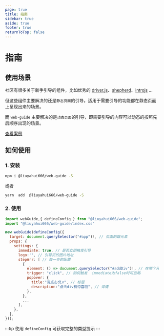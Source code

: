 ```yaml
---
page: true
title: 指南
sidebar: true
aside: true
footer: true
returnToTop: false
---
```


# 指南

## 使用场景

社区有很多关于新手引导的组件，比如优秀的 [driver.js](https://github.com/kamranahmedse/driver.js)、[shepherd](https://github.com/shipshapecode/shepherd)、[introjs](https://introjs.com/) ...

但这些组件主要解决的还是`静态页面`的引导，适用于需要引导的功能都在静态页面上呈现出来的场景。

而 `web-guide` 主要解决的是`动态页面`的引导，即需要引导的内容可以动态的按照先后顺序出现的场景。

[查看案例](/example/demo1)

## 如何使用

### 1. 安装

```sh
npm i @liuyahui666/web-guide -S
```

或者

```sh
yarn  add  @liuyahui666/web-guide -S

```

### 2. 使用

```js
import webGuide,{ defineConfig } from "@liuyahui666/web-guide";
import "@liuyahui666/web-guide/index.css"

new webGuide(defineConfig({
  target: document.querySelector("#app")!, // 页面的跟元素
  props: {
    settings: {
      immediate: true, // 是否立即触发引导
      logo:'', // 引导页的图片地址
      stepArr: [ // 每一步的配置
        {
          element: () => document.querySelector("#addDiv")!, // 在哪个元素上触发
          trigger: "click", // 如何触发  immediate为false时可忽略
          popover: {
            title:"请点击div", // 标题
            description:"点击div有惊喜哦", // 详情
          },
        },
        ...
      ],
    },
  },
}));
```

:::tip
使用 `defineConfig` 可获取完整的类型提示
:::
